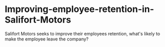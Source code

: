 # Improving-employee-retention-in-Salifort-Motors
Salifort Motors seeks to improve their employees retention, what's likely to make the employee leave the company?
